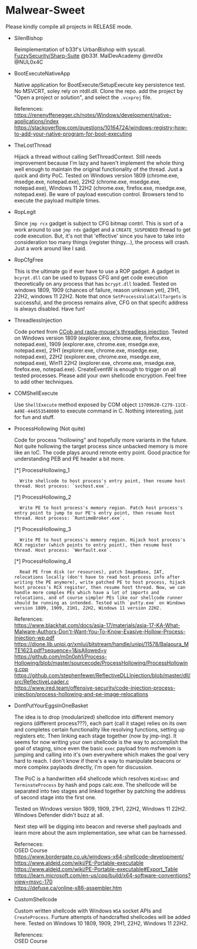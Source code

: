 # Malwear-Sweet

Please kindly compile all projects in RELEASE mode.

* SilenBishop

	Reimplementation of b33f's UrbanBishop with syscall. [FuzzySecurity/Sharp-Suite](https://github.com/FuzzySecurity/Sharp-Suite/blob/master/UrbanBishop/UrbanBishop.sln) @b33f. MalDevAcademy @mrd0x @NUL0x4C
	
* BootExecuteNativeApp

	Native application for BootExecute/SetupExecute key persistence test. No MSVCRT, soley rely on ntdll.dll. Clone the repo. add the project by "Open a project or solution", and select the `.vcxproj` file.

	References:
	<br/>https://renenyffenegger.ch/notes/Windows/development/native-applications/index
	<br/>https://stackoverflow.com/questions/10164724/windows-registry-how-to-add-your-native-program-for-boot-executing

* TheLostThread

    Hijack a thread without calling SetThreadContext. Still needs improvement because I'm lazy and haven't implement the whole thing well enough to maintain the original functionality of the thread. Just a quick and dirty PoC. Tested on Windows version 1809 (chrome.exe, msedge.exe, notepad.exe), 22H2 (chrome.exe, msedge.exe, notepad.exe), Windows 11 22H2 (chrome.exe, firefox.exe, msedge.exe, notepad.exe). Be ware of payload execution control. Browsers tend to execute the payload multiple times.

* RopLegit

    Since `jmp rcx` gadget is subject to CFG bitmap contrl. This is sort of a work around to use `jmp rdx` gadget and a `CREATE_SUSPENDED` thread to get code execution. But, it's not that 'effective' since you have to take into consideration too many things (register thingy...), the process will crash. Just a work around like I said.

* RopCfgFree

    This is the ultimate go if ever have to use a ROP gadget. A gadget in `bcyrpt.dll` can be used to bypass CFG and get code execution theoretically on any process that has `bcrypt.dll` loaded. Tested on windows 1809, 1909 (chances of failure, reason unknown yet), 21H1, 22H2, windows 11 22H2. Note that once `SetProcessValidCallTargets` is successful, and the process remains alive, CFG on that specifc address is always disabled. Have fun!

* ThreadlessInjection
    
    Code ported from [CCob and rasta-mouse's threadless injection](https://github.com/CCob/ThreadlessInject/tree/master). Tested on Windows version 1809 (explorer.exe, chrome.exe, firefox.exe, notepad.exe), 1909 (explorer.exe, chrome.exe, msedge.exe, notepad.exe), 21H1 (explorer.exe, chrome.exe, msedge.exe, notepad.exe), 22H2 (explorer.exe, chrome.exe, msedge.exe, notepad.exe), Win11 22H2 (explorer.exe, chrome.exe, msedge.exe, firefox.exe, notepad.exe). CreateEventW is enough to trigger on all tested processes. Please add your own shellcode encryption. Feel free to add other techniques.

* COMShellExecute
    
    Use `ShellExecute` method exposed by COM object `13709620-C279-11CE-A49E-444553540000` to execute command in C. Nothing interesting, just for fun and stuff.

* ProcessHollowing (Not quite)
    
    Code for process "hollowing" and hopefully more variants in the future. Not quite hollowing the target process since unbacked memory is more like an IoC. The code plays around remote entry point. Good practice for understanding PEB and PE header a bit more.

    [*] ProcessHollowing_1

        Write shellcode to host process's entry point, then resume host thread. Host process: `svchost.exe`.

    [*] ProcessHollowing_2

        Write PE to host process's memory region. Patch host process's entry point to jump to our PE's entry point, then resume host thread. Host process: `RuntimeBroker.exe`.

    [*] ProcessHollowing_3

        Write PE to host process's memory region. Hijack host process's RCX register (which points to entry point), then resume host thread. Host process: `Werfault.exe`.

    [*] ProcessHollowing_4

        Read PE from disk (or resources), patch ImageBase, IAT, relocations locally (don't have to read host process info after writing the PE anymore), write patched PE to host process, hijack host process's RCX register, then resume host thread. Now, we can handle more complex PEs which have a lot of imports and relocations, and of course simpler PEs like our shellcode runner should be running as intended. Tested with `putty.exe` on Windows version 1809, 1909, 21H1, 22H2, Windows 11 version 22H2.

    References:
    <br/>https://www.blackhat.com/docs/asia-17/materials/asia-17-KA-What-Malware-Authors-Don't-Want-You-To-Know-Evasive-Hollow-Process-Injection-wp.pdf
    <br/>https://dione.lib.unipi.gr/xmlui/bitstream/handle/unipi/11578/Balaoura_MTE1623.pdf?sequence=1&isAllowed=y
    <br/>https://github.com/m0n0ph1/Process-Hollowing/blob/master/sourcecode/ProcessHollowing/ProcessHollowing.cpp
    <br/>https://github.com/stephenfewer/ReflectiveDLLInjection/blob/master/dll/src/ReflectiveLoader.c
    <br/>https://www.ired.team/offensive-security/code-injection-process-injection/process-hollowing-and-pe-image-relocations

* DontPutYourEggsInOneBasket
    
    The idea is to drop (modularized) shellcdoe into different memory regions (different process???), each part (call it stage) relies on its own and completes certain functionality like resolving functions, setting up registers etc. Then linking each stage together (now by jmp-ing). It seems for now writing your own shellcode is the way to accomplish the goal of staging, since even the basic `exec` payload from msfvenom is jumping and calling into it's own everywhere which makes the goal very hard to reach. I don't know if there's a way to manipulate beacons or more complex paylaods directly, I'm open for discussion.

    The PoC is a handwritten x64 shellcode which resolves `WinExec` and `TerminateProcess` by hash and pops calc.exe. The shellcode will be separated into two stages and linked together by patching the address of second stage into the first one.

    Tested on Windows version 1809, 1909, 21H1, 22H2, Windows 11 22H2. Windows Defender didn't buzz at all.

    Next step will be digging into beacon and reverse shell payloads and learn more about the asm implementation, see what can be harnessed.

    Referneces:
    <br/>OSED Course
    <br/>https://www.bordergate.co.uk/windows-x64-shellcode-development/
    <br/>https://www.aldeid.com/wiki/PE-Portable-executable
    <br/>https://www.aldeid.com/wiki/PE-Portable-executable#Export_Table
    <br/>https://learn.microsoft.com/en-us/cpp/build/x64-software-conventions?view=msvc-170
    <br/>https://defuse.ca/online-x86-assembler.htm

* CustomShellcode

    Custom written shellcode with Windows `WSA` socket APIs and `CreateProcess`. Furture attempts of handcrafted shellcodes will be added here. Tested on Windows 10 1809, 1909, 21H1, 22H2, Windows 11 22H2.

    References:
    <br/>OSED Course

